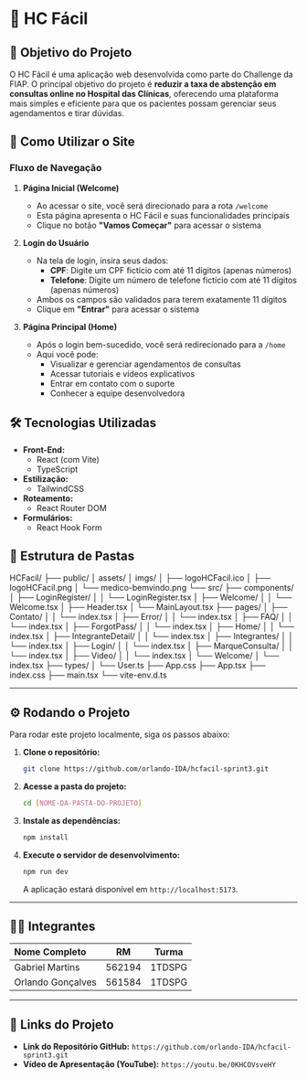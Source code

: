 # 🏥 HC Fácil

## 🎯 Objetivo do Projeto

O HC Fácil é uma aplicação web desenvolvida como parte do Challenge da FIAP. O principal objetivo do projeto é **reduzir a taxa de abstenção em consultas online no Hospital das Clínicas**, oferecendo uma plataforma mais simples e eficiente para que os pacientes possam gerenciar seus agendamentos e tirar dúvidas.

## 🚀 Como Utilizar o Site

### Fluxo de Navegação

1. **Página Inicial (Welcome)**
   - Ao acessar o site, você será direcionado para a rota `/welcome`
   - Esta página apresenta o HC Fácil e suas funcionalidades principais
   - Clique no botão **"Vamos Começar"** para acessar o sistema

2. **Login do Usuário**
   - Na tela de login, insira seus dados:
     - **CPF**: Digite um CPF fictício com até 11 dígitos (apenas números)
     - **Telefone**: Digite um número de telefone fictício com até 11 dígitos (apenas números)
   - Ambos os campos são validados para terem exatamente 11 dígitos
   - Clique em **"Entrar"** para acessar o sistema

3. **Página Principal (Home)**
   - Após o login bem-sucedido, você será redirecionado para a `/home`
   - Aqui você pode:
     - Visualizar e gerenciar agendamentos de consultas
     - Acessar tutoriais e vídeos explicativos
     - Entrar em contato com o suporte
     - Conhecer a equipe desenvolvedora

## 🛠️ Tecnologias Utilizadas

* **Front-End:**
    * React (com Vite)
    * TypeScript
* **Estilização:**
    * TailwindCSS
* **Roteamento:**
    * React Router DOM
* **Formulários:**
    * React Hook Form

## 📂 Estrutura de Pastas

HCFacil/
├── public/
│   assets/
│    imgs/
│   ├── logoHCFacil.ico
│   ├── logoHCFacil.png
│   └── medico-bemvindo.png
└── src/
    ├── components/
    │   ├── LoginRegister/
    │   │   └── LoginRegister.tsx
    │   ├── Welcome/
    │   │   └── Welcome.tsx
    │   ├── Header.tsx
    │   └── MainLayout.tsx
    ├── pages/
    │   ├── Contato/
    │   │   └── index.tsx
    │   ├── Error/
    │   │   └── index.tsx
    │   ├── FAQ/
    │   │   └── index.tsx
    │   ├── ForgotPass/
    │   │   └── index.tsx
    │   ├── Home/
    │   │   └── index.tsx
    │   ├── IntegranteDetail/
    │   │   └── index.tsx
    │   ├── Integrantes/
    │   │   └── index.tsx
    │   ├── Login/
    │   │   └── index.tsx
    │   ├── MarqueConsulta/
    │   │   └── index.tsx
    │   ├── Video/
    │   │   └── index.tsx
    │   └── Welcome/
    │       └── index.tsx
    ├── types/
    │   └── User.ts
    ├── App.css
    ├── App.tsx
    ├── index.css
    ├── main.tsx
    └── vite-env.d.ts

---

## ⚙️ Rodando o Projeto

Para rodar este projeto localmente, siga os passos abaixo:

1.  **Clone o repositório:**
    ```bash
    git clone https://github.com/orlando-IDA/hcfacil-sprint3.git
    ```

2.  **Acesse a pasta do projeto:**
    ```bash
    cd [NOME-DA-PASTA-DO-PROJETO]
    ```

3.  **Instale as dependências:**
    ```bash
    npm install
    ```

4.  **Execute o servidor de desenvolvimento:**
    ```bash
    npm run dev
    ```
    A aplicação estará disponível em `http://localhost:5173`.

---

## 👨‍💻 Integrantes

| Nome Completo | RM | Turma |
| :--- | :---: | :---: |
| Gabriel Martins | 562194 | 1TDSPG |
| Orlando Gonçalves | 561584 | 1TDSPG |

---

## 🔗 Links do Projeto

* **Link do Repositório GitHub:** `https://github.com/orlando-IDA/hcfacil-sprint3.git`
* **Vídeo de Apresentação (YouTube):** `https://youtu.be/0KHCOVsveHY`